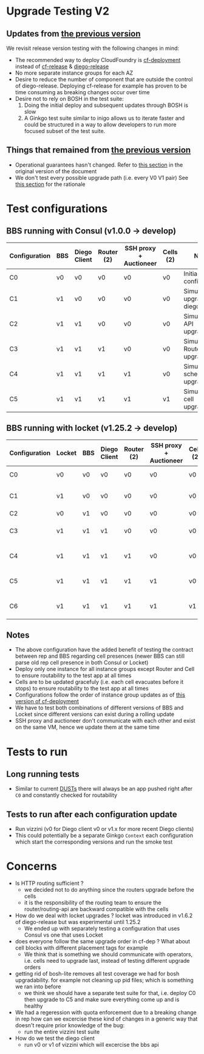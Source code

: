 # Upgrade Testing V2<a id="sec-1" name="sec-1"></a>

## Updates from [the previous version](https://github.com/cloudfoundry/diego-dev-notes/blob/master/proposals/release-versioning-testing.md)<a id="sec-1-1" name="sec-1-1"></a>

We revisit release version testing with the following changes in mind:
-   The recommended way to deploy CloudFoundry is [cf-deployment](https://github.com/cloudfoundry/cf-deployment) instead of [cf-release](https://github.com/cloudfoundry/cf-release) & [diego-release](https://github.com/cloudfoundry/diego-release)
-   No more separate instance groups for each AZ
-   Desire to reduce the number of component that are outside the control of diego-release. Deploying cf-release for example has proven to be time consuming as breaking changes occur over time
-   Desire not to rely on BOSH in the test suite:
    1.  Doing the initial deploy and subsequent updates through BOSH is slow
    2.  A Ginkgo test suite similar to inigo allows us to iterate faster and could be structured in a way to allow developers to run more focused subset of the test suite.

## Things that remained from [the previous version](https://github.com/cloudfoundry/diego-dev-notes/blob/master/proposals/release-versioning-testing.md)<a id="sec-1-2" name="sec-1-2"></a>

-   Operational guarantees hasn't changed. Refer to [this section](https://github.com/cloudfoundry/diego-dev-notes/blob/master/proposals/release-versioning-testing.md#operational-guarantees) in the original version of the document
-   We don't test every possible upgrade path (i.e. every V0 V1 pair) See [this section](https://github.com/cloudfoundry/diego-dev-notes/blob/master/proposals/release-versioning-testing.md#selection-of-versions-for-testing) for the rationale

# Test configurations<a id="sec-2" name="sec-2"></a>

## BBS running with Consul (v1.0.0 -> develop)<a id="sec-2-1" name="sec-2-1"></a>

| Configuration | BBS | Diego Client | Router (2) | SSH proxy + Auctioneer | Cells (2) | Notes                         |
|---------------|-----|--------------|------------|------------------------|-----------|-------------------------------|
| C0            | v0  | v0           | v0         | v0                     | v0        | Initial configuration         |
| C1            | v1  | v0           | v0         | v0                     | v0        | Simulates upgrading diego-api |
| C2            | v1  | v1           | v0         | v0                     | v0        | Simulates API upgrading       |
| C3            | v1  | v1           | v1         | v0                     | v0        | Simulates Router upgrading    |
| C4            | v1  | v1           | v1         | v1                     | v0        | Simulates scheduler upgrading |
| C5            | v1  | v1           | v1         | v1                     | v1        | Simulates cell upgrading      |

## BBS running with locket (v1.25.2 -> develop)<a id="sec-2-2" name="sec-2-2"></a>

| Configuration | Locket | BBS | Diego Client | Router (2) | SSH proxy + Auctioneer | Cells (2) | Notes                         |
|---------------|--------|-----|--------------|------------|------------------------|-----------|-------------------------------|
| C0            | v0     | v0  | v0           | v0         | v0                     | v0        | Initial configuration         |
| C1            | v1     | v0  | v0           | v0         | v0                     | v0        | Simulates upgrading diego-api |
| C2            | v0     | v1  | v0           | v0         | v0                     | v0        |                               |
| C3            | v1     | v1  | v1           | v0         | v0                     | v0        | Simulates API upgrading       |
| C4            | v1     | v1  | v1           | v1         | v0                     | v0        | Simulates Router upgrading    |
| C5            | v1     | v1  | v1           | v1         | v1                     | v0        | Simulates scheduler upgrading |
| C6            | v1     | v1  | v1           | v1         | v1                     | v1        | Simulates cell upgrading      |

## Notes<a id="sec-2-3" name="sec-2-3"></a>

-   The above configuration have the added benefit of testing the contract between rep and BBS regarding cell presences (newer BBS can still parse old rep cell presence in both Consul or Locket)
-   Deploy only one instance for all instance groups except Router and Cell to ensure routability to the test app at all times
-   Cells are to be updated gracefuly (i.e. each cell evacuates before it stops) to ensure routability to the test app at all times
-   Configurations follow the order of instance group updates as of [this version of cf-deployment](https://github.com/cloudfoundry/cf-deployment/commit/9be2644da8de08540891e24856bbdb88f9a83f67)
-   We have to test both combinations of different versions of BBS and Locket since different versions can exist during a rolling update
-   SSH proxy and auctioneer don't communicate with each other and exist on the same VM, hence we update them at the same time

# Tests to run<a id="sec-3" name="sec-3"></a>

## Long running tests<a id="sec-3-1" name="sec-3-1"></a>

-   Similar to current [DUSTs](https://github.com/cloudfoundry/diego-upgrade-stability-tests) there will always be an app pushed right after `C0` and constantly checked for routability

## Tests to run after each configuration update<a id="sec-3-2" name="sec-3-2"></a>

-   Run vizzini (v0 for Diego client v0 or v1.x for more recent Diego clients)
-   This could potentially be a separate Ginkgo `Context` each configuration which start the corresponding versions and run the smoke test

# Concerns<a id="sec-4" name="sec-4"></a>

-   Is HTTP routing sufficient ?
    -   we decided not to do anything since the routers upgrade before the cells
    -   it is the responsibility of the routing team to ensure the router/routing-api are backward compatible with the cells
-   How do we deal with locket upgrades ? locket was introduced in v1.6.2 of diego-release but was experimental until 1.25.2
    -   We ended up with separately testing a configuration that uses Consul vs one that uses Locket
-   does everyone follow the same upgrade order in cf-dep ? What about cell blocks with different placement tags for example
    -   We think that is something we should communicate with operators, i.e. cells need to upgrade last, instead of testing different upgrade orders
-   getting rid of bosh-lite removes all test coverage we had for bosh upgradability. for example not cleaning up pid files; which is something we ran into before
    -   we think we should have a separate test suite for that, i.e. deploy C0 then upgrade to C5 and make sure everything come up and is healthy
-   We had a regeression with quota enforcement due to a breaking change in rep how can we excercise these kind of changes in a generic way that doesn't require prior knowledge of the bug:
    -   run the entire vizzini test suite
-   How do we test the diego client
    -   run v0 or v1 of vizzini which will excercise the bbs api
